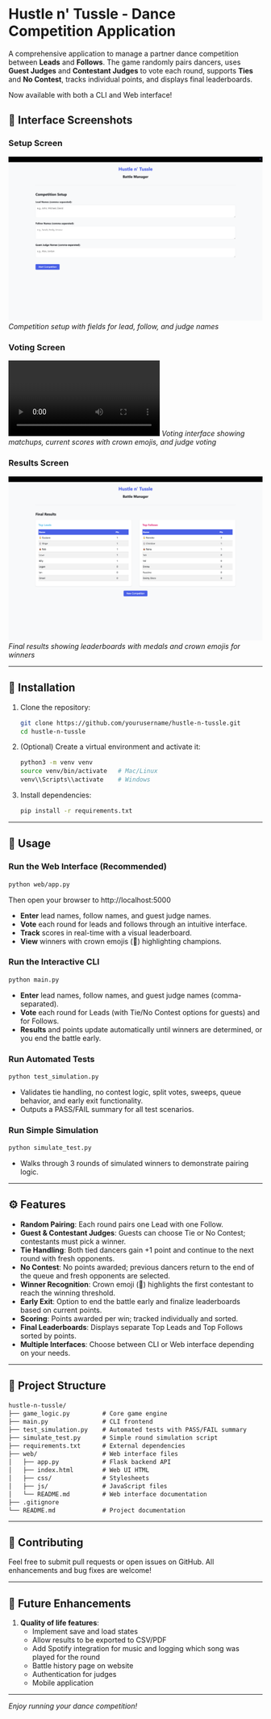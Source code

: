 # Hustle n' Tussle - Dance Competition Application

A comprehensive application to manage a partner dance competition between **Leads** and **Follows**. The game randomly pairs dancers, uses **Guest Judges** and **Contestant Judges** to vote each round, supports **Ties** and **No Contest**, tracks individual points, and displays final leaderboards.

Now available with both a CLI and Web interface!

## 📸 Interface Screenshots

### Setup Screen
![Setup Screen](docs/screenshots/setup-screen.png)
*Competition setup with fields for lead, follow, and judge names*

### Voting Screen
![Voting Screen](docs/screenshots/voting-screen.mov)
*Voting interface showing matchups, current scores with crown emojis, and judge voting*

### Results Screen
![Results Screen](docs/screenshots/results-screen.png)
*Final results showing leaderboards with medals and crown emojis for winners*

---

## 🔧 Installation

1. Clone the repository:
   ```bash
   git clone https://github.com/yourusername/hustle-n-tussle.git
   cd hustle-n-tussle
   ```
2. (Optional) Create a virtual environment and activate it:
   ```bash
   python3 -m venv venv
   source venv/bin/activate   # Mac/Linux
   venv\\Scripts\\activate    # Windows
   ```
3. Install dependencies:
   ```bash
   pip install -r requirements.txt
   ```

---

## 🚀 Usage

### Run the Web Interface (Recommended)

```bash
python web/app.py
```

Then open your browser to http://localhost:5000

- **Enter** lead names, follow names, and guest judge names.
- **Vote** each round for leads and follows through an intuitive interface.
- **Track** scores in real-time with a visual leaderboard.
- **View** winners with crown emojis (👑) highlighting champions.

### Run the Interactive CLI

```bash
python main.py
```

- **Enter** lead names, follow names, and guest judge names (comma-separated).
- **Vote** each round for Leads (with Tie/No Contest options for guests) and for Follows.
- **Results** and points update automatically until winners are determined, or you end the battle early.

### Run Automated Tests

```bash
python test_simulation.py
```

- Validates tie handling, no contest logic, split votes, sweeps, queue behavior, and early exit functionality.
- Outputs a PASS/FAIL summary for all test scenarios.

### Run Simple Simulation

```bash
python simulate_test.py
```

- Walks through 3 rounds of simulated winners to demonstrate pairing logic.

---

## ⚙️ Features

- **Random Pairing**: Each round pairs one Lead with one Follow.
- **Guest & Contestant Judges**: Guests can choose Tie or No Contest; contestants must pick a winner.
- **Tie Handling**: Both tied dancers gain +1 point and continue to the next round with fresh opponents.
- **No Contest**: No points awarded; previous dancers return to the end of the queue and fresh opponents are selected.
- **Winner Recognition**: Crown emoji (👑) highlights the first contestant to reach the winning threshold.
- **Early Exit**: Option to end the battle early and finalize leaderboards based on current points.
- **Scoring**: Points awarded per win; tracked individually and sorted.
- **Final Leaderboards**: Displays separate Top Leads and Top Follows sorted by points.
- **Multiple Interfaces**: Choose between CLI or Web interface depending on your needs.

---

## 📂 Project Structure

```
hustle-n-tussle/
├── game_logic.py         # Core game engine
├── main.py               # CLI frontend
├── test_simulation.py    # Automated tests with PASS/FAIL summary
├── simulate_test.py      # Simple round simulation script
├── requirements.txt      # External dependencies
├── web/                  # Web interface files
│   ├── app.py            # Flask backend API
│   ├── index.html        # Web UI HTML
│   ├── css/              # Stylesheets
│   ├── js/               # JavaScript files
│   └── README.md         # Web interface documentation
├── .gitignore
└── README.md             # Project documentation
```

---

## 🤝 Contributing

Feel free to submit pull requests or open issues on GitHub. All enhancements and bug fixes are welcome!

---

## 📝 Future Enhancements

1. **Quality of life features**:
   - Implement save and load states
   - Allow results to be exported to CSV/PDF
   - Add Spotify integration for music and logging which song was played for the round
   - Battle history page on website
   - Authentication for judges
   - Mobile application

---

*Enjoy running your dance competition!*
